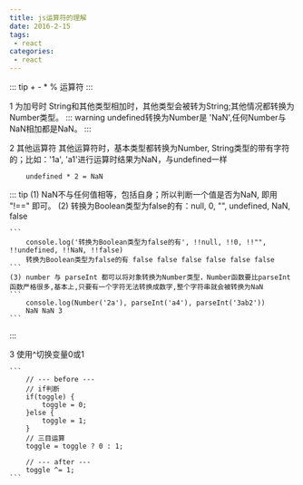 ```yaml
---
title: js运算符的理解
date: 2016-2-15
tags:
 - react
categories:
 - react
---
```

::: tip
    + - * % 运算符
:::

1 为加号时
    String和其他类型相加时，其他类型会被转为String;其他情况都转换为Number类型。
::: warning
    undefined转换为Number是 'NaN',任何Number与NaN相加都是NaN。
:::

2 其他运算符
    其他运算符时，基本类型都转换为Number, String类型的带有字符的；比如：'1a', 'a1'进行运算时结果为NaN，与undefined一样
```
    undefined * 2 = NaN
```
::: tip
    (1) NaN不与任何值相等，包括自身；所以判断一个值是否为NaN, 即用 "!==" 即可。
    (2) 转换为Boolean类型为false的有：null, 0, "", undefined, NaN, false

    ```
        console.log('转换为Boolean类型为false的有', !!null, !!0, !!"", !!undefined, !!NaN, !!false)
        转换为Boolean类型为false的有 false false false false false false
    ```
    (3) number 与 parseInt 都可以将对象转换为Number类型，Number函数要比parseInt函数严格很多,基本上,只要有一个字符无法转换成数字,整个字符串就会被转换为NaN
    ```
        console.log(Number('2a'), parseInt('a4'), parseInt('3ab2'))
        NaN NaN 3
    ```
:::

3 使用^切换变量0或1

    ```
        // --- before ---
        // if判断
        if(toggle) {
            toggle = 0;
        }else {
            toggle = 1;
        }
        // 三目运算
        toggle = toggle ? 0 : 1;

        // --- after ---
        toggle ^= 1;
    ```